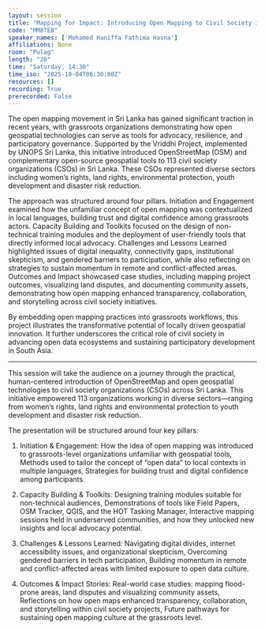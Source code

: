 ```yaml
---
layout: session
title: "Mapping for Impact: Introducing Open Mapping to Civil Society in Sri Lanka"
code: "MM8TEB"
speaker_names: ['Mohamed Haniffa Fathima Hasna']
affiliations: None
room: "Pulag"
length: "20"
time: "Saturday, 14:30"
time_iso: "2025-10-04T06:30:00Z"
resources: []
recording: True
prerecorded: False
---
```


The open mapping movement in Sri Lanka has gained significant traction in recent years, with grassroots organizations demonstrating how open geospatial technologies can serve as tools for advocacy, resilience, and participatory governance. Supported by the Vriddhi Project, implemented by UNOPS Sri Lanka, this initiative introduced OpenStreetMap (OSM) and complementary open-source geospatial tools to 113 civil society organizations (CSOs) in Sri Lanka. These CSOs represented diverse sectors including women’s rights, land rights, environmental protection, youth development and disaster risk reduction.

The approach was structured around four pillars. Initiation and Engagement examined how the unfamiliar concept of open mapping was contextualized in local languages, building trust and digital confidence among grassroots actors. Capacity Building and Toolkits focused on the design of non-technical training modules and the deployment of user-friendly tools that directly informed local advocacy. Challenges and Lessons Learned highlighted issues of digital inequality, connectivity gaps, institutional skepticism, and gendered barriers to participation, while also reflecting on strategies to sustain momentum in remote and conflict-affected areas. Outcomes and Impact showcased case studies, including mapping project outcomes, visualizing land disputes, and documenting community assets, demonstrating how open mapping enhanced transparency, collaboration, and storytelling across civil society initiatives.

By embedding open mapping practices into grassroots workflows, this project illustrates the transformative potential of locally driven geospatial innovation. It further underscores the critical role of civil society in advancing open data ecosystems and sustaining participatory development in South Asia.

<hr>

This session will take the audience on a journey through the practical, human-centered introduction of OpenStreetMap and open geospatial technologies to civil society organizations (CSOs) across Sri Lanka. This  initiative empowered 113 organizations working in diverse sectors—ranging from women’s rights, land rights and environmental protection to youth development and disaster risk reduction.

The presentation will be structured around four key pillars:

1. Initiation &amp; Engagement: How the idea of open mapping was introduced to grassroots-level organizations unfamiliar with geospatial tools, Methods used to tailor the concept of “open data” to local contexts in multiple languages, Strategies for building trust and digital confidence among participants.

2. Capacity Building &amp; Toolkits: Designing training modules suitable for non-technical audiences, Demonstrations of tools like Field Papers, OSM Tracker, QGIS, and the HOT Tasking Manager, Interactive mapping sessions held in underserved communities, and how they unlocked new insights and local advocacy potential.

3. Challenges &amp; Lessons Learned: Navigating digital divides, internet accessibility issues, and organizational skepticism, Overcoming gendered barriers in tech participation, Building momentum in remote and conflict-affected areas with limited exposure to open data culture.

4. Outcomes &amp; Impact Stories: Real-world case studies: mapping flood-prone areas, land disputes and visualizing community assets, Reflections on how open maps enhanced transparency, collaboration, and storytelling within civil society projects, Future pathways for sustaining open mapping culture at the grassroots level.

